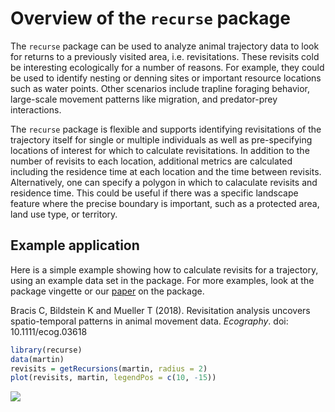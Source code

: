 <!-- README.md is generated from README.Rmd. Please edit that file -->
Overview of the `recurse` package
=================================

The `recurse` package can be used to analyze animal trajectory data to look for returns to a previously visited area, i.e. revisitations. These revisits cold be interesting ecologically for a number of reasons. For example, they could be used to identify nesting or denning sites or important resource locations such as water points. Other scenarios include trapline foraging behavior, large-scale movement patterns like migration, and predator-prey interactions.

The `recurse` package is flexible and supports identifying revisitations of the trajectory itself for single or multiple individuals as well as pre-specifying locations of interest for which to calculate revisitations. In addition to the number of revisits to each location, additional metrics are calculated including the residence time at each location and the time between revisits. Alternatively, one can specify a polygon in which to calaculate revisits and residence time. This could be useful if there was a specific landscape feature where the precise boundary is important, such as a protected area, land use type, or territory.

Example application
-------------------

Here is a simple example showing how to calculate revisits for a trajectory, using an example data set in the package. For more examples, look at the package vingette or our [paper](http://dx.doi.org/10.1111/ecog.03618) on the package.

Bracis C, Bildstein K and Mueller T (2018). Revisitation analysis uncovers spatio-temporal patterns in animal movement data. *Ecography*. doi: 10.1111/ecog.03618

``` r
library(recurse)
data(martin)
revisits = getRecursions(martin, radius = 2)
plot(revisits, martin, legendPos = c(10, -15))
```

![](README-example-1.png)
